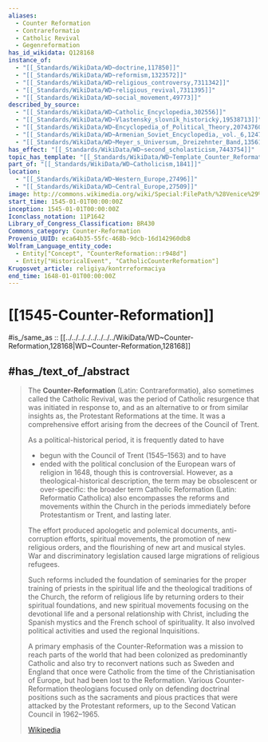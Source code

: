 ```yaml
---
aliases:
  - Counter Reformation
  - Contrareformatio
  - Catholic Revival
  - Gegenreformation
has_id_wikidata: Q128168
instance_of:
  - "[[_Standards/WikiData/WD~doctrine,117850]]"
  - "[[_Standards/WikiData/WD~reformism,1323572]]"
  - "[[_Standards/WikiData/WD~religious_controversy,7311342]]"
  - "[[_Standards/WikiData/WD~religious_revival,7311395]]"
  - "[[_Standards/WikiData/WD~social_movement,49773]]"
described_by_source:
  - "[[_Standards/WikiData/WD~Catholic_Encyclopedia,302556]]"
  - "[[_Standards/WikiData/WD~Vlastenský_slovník_historický,19538713]]"
  - "[[_Standards/WikiData/WD~Encyclopedia_of_Political_Theory,20743760]]"
  - "[[_Standards/WikiData/WD~Armenian_Soviet_Encyclopedia,_vol._6,124737633]]"
  - "[[_Standards/WikiData/WD~Meyer_s_Universum,_Dreizehnter_Band,135617903]]"
has_effect: "[[_Standards/WikiData/WD~second_scholasticism,7443754]]"
topic_has_template: "[[_Standards/WikiData/WD~Template_Counter_Reformation,26869078]]"
part_of: "[[_Standards/WikiData/WD~Catholicism,1841]]"
location:
  - "[[_Standards/WikiData/WD~Western_Europe,27496]]"
  - "[[_Standards/WikiData/WD~Central_Europe,27509]]"
image: http://commons.wikimedia.org/wiki/Special:FilePath/%28Venice%29%20Allegoria%20della%20battaglia%20di%20Lepanto%20-%20Gallerie%20Accademia.jpg
start_time: 1545-01-01T00:00:00Z
inception: 1545-01-01T00:00:00Z
Iconclass_notation: 11P1642
Library_of_Congress_Classification: BR430
Commons_category: Counter-Reformation
Provenio_UUID: eca64b35-55fc-468b-9dcb-16d142960db8
Wolfram_Language_entity_code:
  - Entity["Concept", "CounterReformation::r948d"]
  - Entity["HistoricalEvent", "CatholicCounterReformation"]
Krugosvet_article: religiya/kontrreformaciya
end_time: 1648-01-01T00:00:00Z
---
```


# [[1545-Counter-Reformation]] 

#is_/same_as :: [[../../../../../../../../WikiData/WD~Counter-Reformation,128168|WD~Counter-Reformation,128168]] 

## #has_/text_of_/abstract 

> The **Counter-Reformation** (Latin: Contrareformatio), also sometimes called the Catholic Revival, 
> was the period of Catholic resurgence that was initiated in response to, 
> and as an alternative to or from similar insights as, the Protestant Reformations at the time. 
> It was a comprehensive effort arising from the decrees of the Council of Trent. 
>
> As a political-historical period, it is frequently dated to have 
> - begun with the Council of Trent (1545–1563) and to have 
> - ended with the political conclusion of the European wars of religion in 1648, though this is controversial. 
> However, as a theological-historical description, the term may be obsolescent or over-specific: the broader term Catholic Reformation (Latin: Reformatio Catholica) also encompasses the reforms and movements within the Church in the periods immediately before Protestantism or Trent, and lasting later.
>
> The effort produced apologetic and polemical documents, anti-corruption efforts, spiritual movements, the promotion of new religious orders, and the flourishing of new art and musical styles. War and discriminatory legislation caused large migrations of religious refugees.
>
> Such reforms included the foundation of seminaries for the proper training of priests in the spiritual life and the theological traditions of the Church, the reform of religious life by returning orders to their spiritual foundations, and new spiritual movements focusing on the devotional life and a personal relationship with Christ, including the Spanish mystics and the French school of spirituality. It also involved political activities and used the regional Inquisitions.
>
> A primary emphasis of the Counter-Reformation was a mission to reach parts of the world that had been colonized as predominantly Catholic and also try to reconvert nations such as Sweden and England that once were Catholic from the time of the Christianisation of Europe, but had been lost to the Reformation. Various Counter-Reformation theologians focused only on defending doctrinal positions such as the sacraments and pious practices that were attacked by the Protestant reformers, up to the Second Vatican Council in 1962–1965.
>
> [Wikipedia](https://en.wikipedia.org/wiki/Counter-Reformation) 

